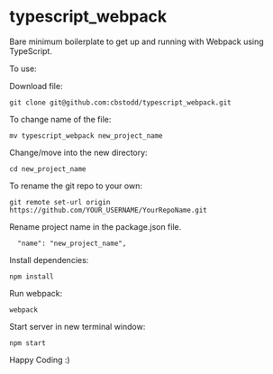 # typescript_webpack

Bare minimum boilerplate to get up and running with Webpack using TypeScript.

To use:

Download file:

    git clone git@github.com:cbstodd/typescript_webpack.git

To change name of the file:

    mv typescript_webpack new_project_name

Change/move into the new directory:

    cd new_project_name

To rename the git repo to your own:

    git remote set-url origin https://github.com/YOUR_USERNAME/YourRepoName.git

Rename project name in the package.json file.

      "name": "new_project_name",
    
Install dependencies:

    npm install 

Run webpack:

    webpack
 
Start server in new terminal window:

    npm start 


Happy Coding :)